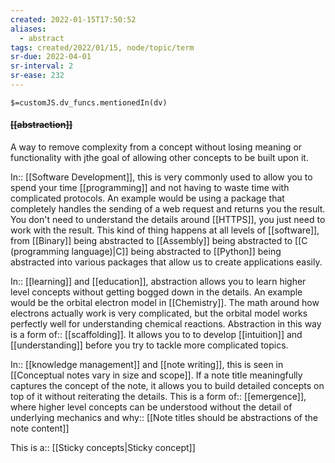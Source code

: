 ```yaml
---
created: 2022-01-15T17:50:52 
aliases:
  - abstract
tags: created/2022/01/15, node/topic/term
sr-due: 2022-04-01
sr-interval: 2
sr-ease: 232
---
```

`$=customJS.dv_funcs.mentionedIn(dv)`

#### <s class="topic-title">[[abstraction]]</s>

A way to remove complexity from a concept without losing meaning or functionality with jthe goal of allowing other concepts to be built upon it.

In:: [[Software Development]],
this is very commonly used to allow
you to spend your time [[programming]] and not having to waste time with complicated protocols. 
An example would be using a package that completely handles the sending of a web request and returns you the result. You don't need to understand the details around [[HTTPS]], you just need to work with the result.
This kind of thing happens at all levels of [[software]], from [[Binary]] being abstracted to [[Assembly]] being abstracted to [[C (programming language)|C]] being abstracted to [[Python]] being abstracted into various packages that allow us to create applications easily.

In:: [[learning]] and [[education]], 
abstraction allows you to learn higher level concepts without getting bogged down in the details.
An example would be the orbital electron model in [[Chemistry]]. The math around how electrons actually work is very complicated, but the orbital model works perfectly well for understanding chemical reactions.
Abstraction in this way is a 
form of:: [[scaffolding]]. It allows you to to develop [[intuition]] and [[understanding]] before you try to tackle more complicated topics.

In:: [[knowledge management]] and [[note writing]],
this is seen in [[Conceptual notes vary in size and scope]]. If a note title meaningfully captures the concept of the note, it allows you to build detailed concepts on top of it without reiterating the details.
This is a 
form of:: [[emergence]], where higher level concepts can be understood without the detail of underlying mechanics and
why:: [[Note titles should be abstractions of the note content]]

This
is a:: [[Sticky concepts|Sticky concept]]
